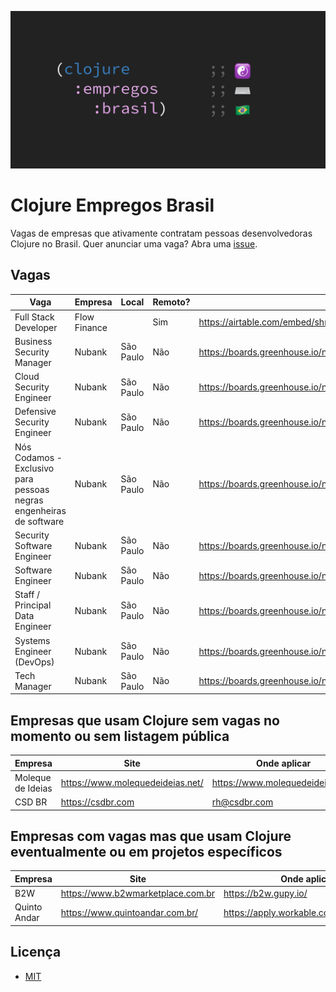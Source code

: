 ![Clojure Empregos Brasil](./docs/cover.png)

# Clojure Empregos Brasil

Vagas de empresas que ativamente contratam pessoas desenvolvedoras Clojure no Brasil. Quer anunciar uma vaga? Abra uma [issue](https://github.com/renatoalencar/clojure-empregos-brasil/issues).

## Vagas


|                                                                Vaga |      Empresa |     Local | Remoto? |                                                                                       Onde aplicar |
|---------------------------------------------------------------------|--------------|-----------|---------|----------------------------------------------------------------------------------------------------|
|                                                Full Stack Developer | Flow Finance |           |     Sim | https://airtable.com/embed/shrG8DnjAdAOAZm9h/tble1ghQMefhblMVK/viwOzu3raZSmdxK7Z/recGtRyuHlvFhUV0v |
|                                           Business Security Manager |       Nubank | São Paulo |     Não |                                                   https://boards.greenhouse.io/nubank/jobs/3400816 |
|                                             Cloud Security Engineer |       Nubank | São Paulo |     Não |                                                   https://boards.greenhouse.io/nubank/jobs/4120289 |
|                                         Defensive Security Engineer |       Nubank | São Paulo |     Não |                                                   https://boards.greenhouse.io/nubank/jobs/3947838 |
| Nós Codamos - Exclusivo para pessoas negras engenheiras de software |       Nubank | São Paulo |     Não |                                                   https://boards.greenhouse.io/nubank/jobs/4216540 |
|                                          Security Software Engineer |       Nubank | São Paulo |     Não |                                                   https://boards.greenhouse.io/nubank/jobs/3695044 |
|                                                   Software Engineer |       Nubank | São Paulo |     Não |                                                   https://boards.greenhouse.io/nubank/jobs/2569175 |
|                                     Staff / Principal Data Engineer |       Nubank | São Paulo |     Não |                                                   https://boards.greenhouse.io/nubank/jobs/4204751 |
|                                           Systems Engineer (DevOps) |       Nubank | São Paulo |     Não |                                                   https://boards.greenhouse.io/nubank/jobs/3372800 |
|                                                        Tech Manager |       Nubank | São Paulo |     Não |                                                   https://boards.greenhouse.io/nubank/jobs/2989044 |


## Empresas que usam Clojure sem vagas no momento ou sem listagem pública


|           Empresa |                             Site |                     Onde aplicar |
|-------------------|----------------------------------|----------------------------------|
| Moleque de Ideias | https://www.molequedeideias.net/ | https://www.molequedeideias.net/ |
|            CSD BR |                https://csdbr.com |                     rh@csdbr.com |


## Empresas com vagas mas que usam Clojure eventualmente ou em projetos específicos


|      Empresa |                              Site |                            Onde aplicar |
|--------------|-----------------------------------|-----------------------------------------|
|          B2W | https://www.b2wmarketplace.com.br |                    https://b2w.gupy.io/ |
| Quinto Andar |   https://www.quintoandar.com.br/ | https://apply.workable.com/quintoandar/ |


## Licença

* [MIT](./LICENSE)
